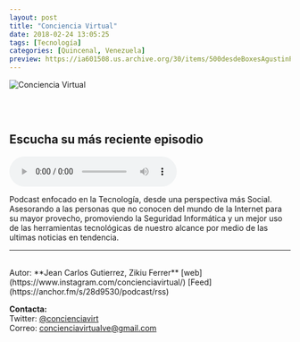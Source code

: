 ```yaml
---
layout: post
title: "Conciencia Virtual"
date: 2018-02-24 13:05:25
tags: [Tecnología]
categories: [Quincenal, Venezuela]
preview: https://ia601508.us.archive.org/30/items/500desdeBoxesAgustinPalmeiro/300concienciaVirtual-ConcienciaVirtual.png
---
```


![Conciencia Virtual](https://ia601508.us.archive.org/30/items/500desdeBoxesAgustinPalmeiro/500concienciaVirtual-ConcienciaVirtual.png)

<br/>
<br/>

## Escucha su más reciente episodio

<!--reproductor-feed=https://anchor.fm/s/28d9530/podcast/rss-->
<!--reproductor-start-->
<audio id="audio" preload="auto" controls="" src="https://anchor.fm/s/28d9530/podcast/play/743417/https%3A%2F%2Fd3ctxlq1ktw2nl.cloudfront.net%2Fproduction%2F2018-5-15%2F3216670-44100-2-8325e9fe5461e.mp3"></audio>
<!--reproductor-end-->

Podcast enfocado en la Tecnología, desde una perspectiva más Social. Asesorando a las personas que no conocen del mundo de la Internet para su mayor provecho, promoviendo la Seguridad Informática y un mejor uso de las herramientas tecnológicas de nuestro alcance por medio de las ultimas noticias en tendencia.

_ _ _
<br>
Autor: **Jean Carlos Gutierrez, Zikiu Ferrer**  
[web](https://www.instagram.com/concienciavirtual/)  
[Feed](https://anchor.fm/s/28d9530/podcast/rss)  


**Contacta:**  
Twitter: [@concienciavirt](https://twitter.com/concienciavirt)  
Correo: [concienciavirtualve@gmail.com](mailto:concienciavirtualve@gmail.com)  
